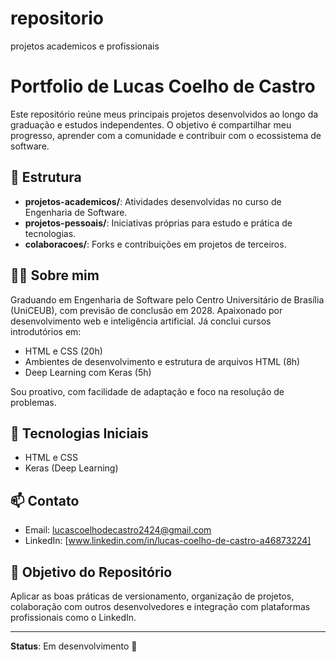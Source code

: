 # repositorio
projetos academicos e profissionais
# Portfolio de Lucas Coelho de Castro

Este repositório reúne meus principais projetos desenvolvidos ao longo da graduação e estudos independentes. O objetivo é compartilhar meu progresso, aprender com a comunidade e contribuir com o ecossistema de software.

## 📂 Estrutura

- **projetos-academicos/**: Atividades desenvolvidas no curso de Engenharia de Software.
- **projetos-pessoais/**: Iniciativas próprias para estudo e prática de tecnologias.
- **colaboracoes/**: Forks e contribuições em projetos de terceiros.

## 👨‍🎓 Sobre mim

Graduando em Engenharia de Software pelo Centro Universitário de Brasília (UniCEUB), com previsão de conclusão em 2028. Apaixonado por desenvolvimento web e inteligência artificial. Já conclui cursos introdutórios em:

- HTML e CSS (20h)
- Ambientes de desenvolvimento e estrutura de arquivos HTML (8h)
- Deep Learning com Keras (5h)

Sou proativo, com facilidade de adaptação e foco na resolução de problemas.

## 🚀 Tecnologias Iniciais

- HTML e CSS
- Keras (Deep Learning)

## 📫 Contato

- Email: lucascoelhodecastro2424@gmail.com
- LinkedIn: [www.linkedin.com/in/lucas-coelho-de-castro-a46873224]

## 📌 Objetivo do Repositório

Aplicar as boas práticas de versionamento, organização de projetos, colaboração com outros desenvolvedores e integração com plataformas profissionais como o LinkedIn.

---

**Status**: Em desenvolvimento 🔧
